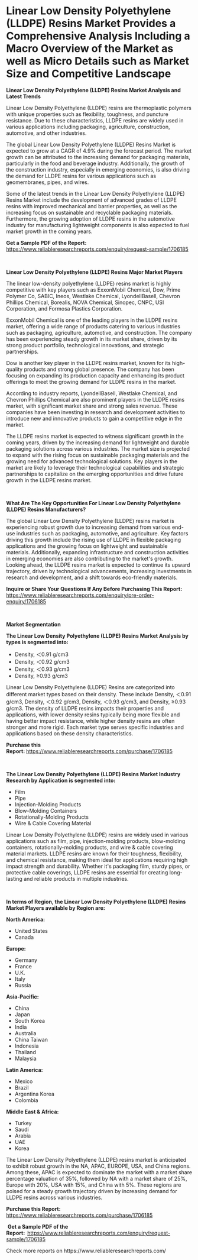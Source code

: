 <p><h1>Linear Low Density Polyethylene (LLDPE) Resins Market Provides a Comprehensive Analysis Including a Macro Overview of the Market as well as Micro Details such as Market Size and Competitive Landscape</h1></p><p><strong>Linear Low Density Polyethylene (LLDPE) Resins Market Analysis and Latest Trends</strong></p>
<p><p>Linear Low Density Polyethylene (LLDPE) resins are thermoplastic polymers with unique properties such as flexibility, toughness, and puncture resistance. Due to these characteristics, LLDPE resins are widely used in various applications including packaging, agriculture, construction, automotive, and other industries. </p><p>The global Linear Low Density Polyethylene (LLDPE) Resins Market is expected to grow at a CAGR of 4.9% during the forecast period. The market growth can be attributed to the increasing demand for packaging materials, particularly in the food and beverage industry. Additionally, the growth of the construction industry, especially in emerging economies, is also driving the demand for LLDPE resins for various applications such as geomembranes, pipes, and wires.</p><p>Some of the latest trends in the Linear Low Density Polyethylene (LLDPE) Resins Market include the development of advanced grades of LLDPE resins with improved mechanical and barrier properties, as well as the increasing focus on sustainable and recyclable packaging materials. Furthermore, the growing adoption of LLDPE resins in the automotive industry for manufacturing lightweight components is also expected to fuel market growth in the coming years.</p></p>
<p><strong>Get a Sample PDF of the Report:&nbsp;</strong> <a href="https://www.reliableresearchreports.com/enquiry/request-sample/1706185">https://www.reliableresearchreports.com/enquiry/request-sample/1706185</a></p>
<p>&nbsp;</p>
<p><strong>Linear Low Density Polyethylene (LLDPE) Resins Major Market Players</strong></p>
<p><p>The linear low-density polyethylene (LLDPE) resins market is highly competitive with key players such as ExxonMobil Chemical, Dow, Prime Polymer Co, SABIC, Ineos, Westlake Chemical, LyondellBasell, Chevron Phillips Chemical, Borealis, NOVA Chemical, Sinopec, CNPC, USI Corporation, and Formosa Plastics Corporation.</p><p>ExxonMobil Chemical is one of the leading players in the LLDPE resins market, offering a wide range of products catering to various industries such as packaging, agriculture, automotive, and construction. The company has been experiencing steady growth in its market share, driven by its strong product portfolio, technological innovations, and strategic partnerships.</p><p>Dow is another key player in the LLDPE resins market, known for its high-quality products and strong global presence. The company has been focusing on expanding its production capacity and enhancing its product offerings to meet the growing demand for LLDPE resins in the market.</p><p>According to industry reports, LyondellBasell, Westlake Chemical, and Chevron Phillips Chemical are also prominent players in the LLDPE resins market, with significant market share and strong sales revenue. These companies have been investing in research and development activities to introduce new and innovative products to gain a competitive edge in the market.</p><p>The LLDPE resins market is expected to witness significant growth in the coming years, driven by the increasing demand for lightweight and durable packaging solutions across various industries. The market size is projected to expand with the rising focus on sustainable packaging materials and the growing need for advanced technological solutions. Key players in the market are likely to leverage their technological capabilities and strategic partnerships to capitalize on the emerging opportunities and drive future growth in the LLDPE resins market.</p></p>
<p>&nbsp;</p>
<p><strong>What Are The Key Opportunities For Linear Low Density Polyethylene (LLDPE) Resins Manufacturers?</strong></p>
<p><p>The global Linear Low Density Polyethylene (LLDPE) resins market is experiencing robust growth due to increasing demand from various end-use industries such as packaging, automotive, and agriculture. Key factors driving this growth include the rising use of LLDPE in flexible packaging applications and the growing focus on lightweight and sustainable materials. Additionally, expanding infrastructure and construction activities in emerging economies are also contributing to the market's growth. Looking ahead, the LLDPE resins market is expected to continue its upward trajectory, driven by technological advancements, increasing investments in research and development, and a shift towards eco-friendly materials.</p></p>
<p><strong>Inquire or Share Your Questions If Any Before Purchasing This Report:</strong> <a href="https://www.reliableresearchreports.com/enquiry/pre-order-enquiry/1706185">https://www.reliableresearchreports.com/enquiry/pre-order-enquiry/1706185</a></p>
<p>&nbsp;</p>
<p><strong>Market Segmentation</strong></p>
<p><strong>The Linear Low Density Polyethylene (LLDPE) Resins Market Analysis by types is segmented into:</strong></p>
<p><ul><li>Density, ＜0.91 g/cm3</li><li>Density, ＜0.92 g/cm3</li><li>Density, ＜0.93 g/cm3</li><li>Density, ≥0.93 g/cm3</li></ul></p>
<p><p>Linear Low Density Polyethylene (LLDPE) Resins are categorized into different market types based on their density. These include Density, ＜0.91 g/cm3, Density, ＜0.92 g/cm3, Density, ＜0.93 g/cm3, and Density, ≥0.93 g/cm3. The density of LLDPE resins impacts their properties and applications, with lower density resins typically being more flexible and having better impact resistance, while higher density resins are often stronger and more rigid. Each market type serves specific industries and applications based on these density characteristics.</p></p>
<p><strong>Purchase this Report:&nbsp;</strong><a href="https://www.reliableresearchreports.com/purchase/1706185">https://www.reliableresearchreports.com/purchase/1706185</a></p>
<p>&nbsp;</p>
<p><strong>The Linear Low Density Polyethylene (LLDPE) Resins Market Industry Research by Application is segmented into:</strong></p>
<p><ul><li>Film</li><li>Pipe</li><li>Injection-Molding Products</li><li>Blow-Molding Containers</li><li>Rotationally-Molding Products</li><li>Wire & Cable Covering Material</li></ul></p>
<p><p>Linear Low Density Polyethylene (LLDPE) resins are widely used in various applications such as film, pipe, injection-molding products, blow-molding containers, rotationally-molding products, and wire & cable covering material markets. LLDPE resins are known for their toughness, flexibility, and chemical resistance, making them ideal for applications requiring high impact strength and durability. Whether it's packaging film, sturdy pipes, or protective cable coverings, LLDPE resins are essential for creating long-lasting and reliable products in multiple industries.</p></p>
<p>&nbsp;</p>
<p><strong>In terms of Region, the Linear Low Density Polyethylene (LLDPE) Resins Market Players available by Region are:</strong></p>
<p>
    <p> <strong> North America: </strong>
        <ul>
            <li>United States</li>
            <li>Canada</li>
        </ul>
        </p> 
    <p> <strong> Europe: </strong>
        <ul>
            <li>Germany</li>
            <li>France</li>
            <li>U.K.</li>
            <li>Italy</li>
            <li>Russia</li>
        </ul>
        </p> 
    <p> <strong> Asia-Pacific: </strong>
        <ul>
            <li>China</li>
            <li>Japan</li>
            <li>South Korea</li>
            <li>India</li>
            <li>Australia</li>
            <li>China Taiwan</li>
            <li>Indonesia</li>
            <li>Thailand</li>
            <li>Malaysia</li>
        </ul>
        </p> 
    <p> <strong> Latin America: </strong>
        <ul>
            <li>Mexico</li>
            <li>Brazil</li>
            <li>Argentina Korea</li>
            <li>Colombia</li>
        </ul>
        </p> 
    <p> <strong> Middle East & Africa: </strong>
        <ul>
            <li>Turkey</li>
            <li>Saudi</li>
            <li>Arabia</li>
            <li>UAE</li>
            <li>Korea</li>
        </ul>
    </p>
    </p>
<p><p>The Linear Low Density Polyethylene (LLDPE) resins market is anticipated to exhibit robust growth in the NA, APAC, EUROPE, USA, and China regions. Among these, APAC is expected to dominate the market with a market share percentage valuation of 35%, followed by NA with a market share of 25%, Europe with 20%, USA with 15%, and China with 5%. These regions are poised for a steady growth trajectory driven by increasing demand for LLDPE resins across various industries.</p></p>
<p><strong>Purchase this Report: </strong><a href="https://www.reliableresearchreports.com/purchase/1706185">https://www.reliableresearchreports.com/purchase/1706185</a></p>
<p>&nbsp;<strong>Get a Sample PDF of the Report:&nbsp;&nbsp;</strong><a href="https://www.reliableresearchreports.com/enquiry/request-sample/1706185">https://www.reliableresearchreports.com/enquiry/request-sample/1706185</a></p>
<p><strong></strong></p>
<p>Check more reports on https://www.reliableresearchreports.com/</p>